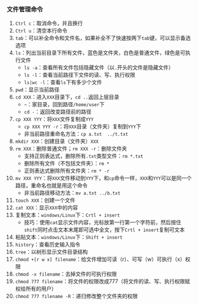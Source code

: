 ### 文件管理命令

1. `Ctrl c`：取消命令，并且换行
2. `Ctrl u`：清空本行命令
3. `tab`：可以补全命令和文件名，如果补全不了快速按两下`tab`键，可以显示备选选项
4. `ls`：列出当前目录下所有文件，蓝色是文件夹，白色是普通文件，绿色是可执行文件
   - `ls -a`：查看所有文件包括隐藏文件（以`.`开头的文件是隐藏文件）
   - `ls -l`：查看当前路径下文件的读、写、执行权限
   - `ls|wc -l`：查看`ls`下有多少个文件
5. `pwd`：显示当前路径
6. `cd XXX`：进入`XXX`目录下，`cd ..`返回上层目录
   - `~`：家目录，回到路径`/home/user`下
   - `cd -`：返回改变路径前的路径
7. `cp XXX YYY`：将`XXX`文件复制成`YYY`
   - `cp XXX YYY -r`：将`XXX`目录（文件夹）复制到`YYY`下
   - 非当前路径重命名方法：`cp a.txt  ../t.txt`
8. `mkdir XXX`：创建目录（文件夹）`XXX`
9. `rm XXX`：删除普通文件；`rm XXX -r`：删除文件夹
   - 支持正则表达式，删除所有`.txt`类型文件：`rm *.txt`
   - 删除所有文件（不包括文件夹）：`rm *`
   - 正则表达式删除所有文件夹：`rm * -r`
10. `mv XXX YYY`：将`XXX`文件移动到`YYY`下，和`cp`命令一样，`XXX`和`YYY`可以是同一个路径，重命名也就是用这个命令
    - 非当前路径移动方法：`mv a.txt ../b.txt`
11. `touch XXX`：创建一个文件
12. `cat XXX`：显示`XXX`中的内容
13. 复制文本：`windows/Linux`下：`Crtl + insert`
    - 技巧：使用`cat`显示文件内容，光标放第一行第一个字符前，然后按住`shift`同时点击文本末尾即可选中全文，按下`Crtl + insert`复制可文本
14. 粘贴文本：`windows/Linux`下：`Shift + insert`
15. `history`：查看历史输入指令
16. `tree`：以树形显示文件目录结构
17. `chmod +[r w x] filename`：给文件增加可读（r）、可写（w）可执行（x）权限
18. `chmod -x filename`：去掉文件的可执行权限
19. `chmod 777 filename`：将文件的权限改成777（将文件的读、写、执行权限赋权给所有的用户）
20. `chmod 777 filename -R`：递归修改整个文件夹的权限